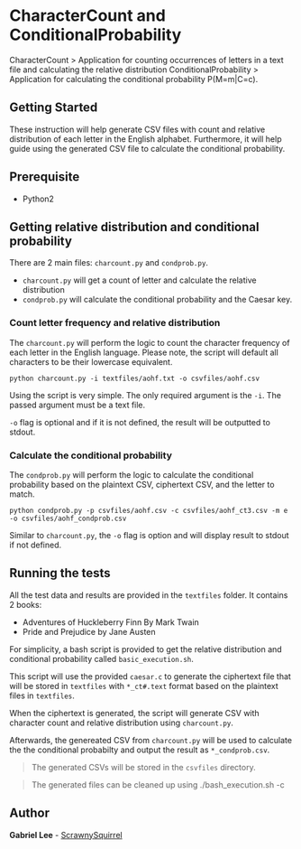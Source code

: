 # CharacterCount and ConditionalProbability

CharacterCount > Application for counting occurrences of letters in a text file and calculating the relative distribution
ConditionalProbability > Application for calculating the conditional probability P(M=m|C=c).

## Getting Started

These instruction will help generate CSV files with count and relative distribution of each letter in the English alphabet. Furthermore, it will help guide using the generated CSV file to calculate the conditional probability.

## Prerequisite

* Python2

## Getting relative distribution and conditional probability

There are 2 main files: `charcount.py` and `condprob.py`.
* `charcount.py` will get a count of letter and calculate the relative distribution
* `condprob.py` will calculate the conditional probability and the Caesar key.

### Count letter frequency and relative distribution

The `charcount.py` will perform the logic to count the character frequency of each letter in the English language. Please note, the script will default all characters to be their lowercase equivalent.

```
python charcount.py -i textfiles/aohf.txt -o csvfiles/aohf.csv
```
Using the script is very simple. The only required argument is the `-i`. The passed argument must be a text file.

`-o` flag is optional and if it is not defined, the result will be outputted to stdout.

### Calculate the conditional probability

The `condprob.py` will perform the logic to calculate the conditional probability based on the plaintext CSV, ciphertext CSV, and the letter to match.

```
python condprob.py -p csvfiles/aohf.csv -c csvfiles/aohf_ct3.csv -m e -o csvfiles/aohf_condprob.csv
```
Similar to `charcount.py`, the `-o` flag is option and will display result to stdout if not defined.

## Running the tests

All the test data and results are provided in the `textfiles` folder. It contains 2 books:
* Adventures of Huckleberry Finn By Mark Twain
* Pride and Prejudice by Jane Austen

For simplicity, a bash script is provided to get the relative distribution and conditional probability called `basic_execution.sh`.

This script will use the provided `caesar.c` to generate the ciphertext file that will be stored in `textfiles` with `*_ct#.text` format based on the plaintext files in `textfiles`.

When the ciphertext is generated, the script will generate CSV with character count and relative distribution using `charcount.py`.

Afterwards, the genereated CSV from `charcount.py` will be used to calculate the the conditional probabilty and output the result as `*_condprob.csv`.

> The generated CSVs will be stored in the `csvfiles` directory.

> The generated files can be cleaned up using ./bash_execution.sh -c

## Author

**Gabriel Lee** - [ScrawnySquirrel](https://github.com/ScrawnySquirrel)
